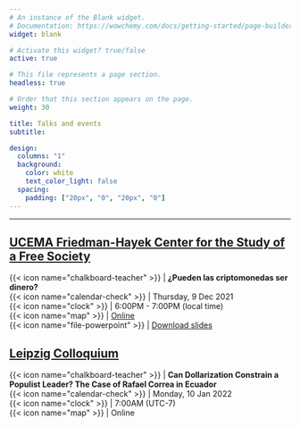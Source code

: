 ```yaml
---
# An instance of the Blank widget.
# Documentation: https://wowchemy.com/docs/getting-started/page-builder/
widget: blank

# Activate this widget? true/false
active: true

# This file represents a page section.
headless: true

# Order that this section appears on the page.
weight: 30

title: Talks and events
subtitle:

design:
  columns: "1"
  background:
    color: white
    text_color_light: false
  spacing:
    padding: ["20px", "0", "20px", "0"]
---
```


---

## [UCEMA Friedman-Hayek Center for the Study of a Free Society](https://ucema.edu.ar/friedman-hayek-center)

{{< icon name="chalkboard-teacher" >}} | **¿Pueden las criptomonedas ser dinero?**  
{{< icon name="calendar-check"     >}} | Thursday, 9 Dec 2021  
{{< icon name="clock"              >}} | 6:00PM - 7:00PM (local time)  
{{< icon name="map"                >}} | [Online](https://ucema.edu.ar/cgi-bin/inscripcion.pl?file=cys2021/65_Seminario_para_el_estudio_de_una_sociedad_libre/12.09FH.txt)  
{{< icon name="file-powerpoint"    >}} | [Download slides](uploads/UCEMA%20-%202021%20-%20An%20Economic%20Analysis%20of%20Bitcoin.pdf)

## [Leipzig Colloquium](https://www.leipzigcolloquium.de/)

{{< icon name="chalkboard-teacher" >}} | **Can Dollarization Constrain a Populist Leader? The Case of Rafael Correa in Ecuador**  
{{< icon name="calendar-check"     >}} | Monday, 10 Jan 2022  
{{< icon name="clock"              >}} | 7:00AM (UTC-7)  
{{< icon name="map"                >}} | Online
<!-- {{< icon name="file-powerpoint"    >}} | [Download slides](uploads/UCEMA%20-%202021%20-%20An%20Economic%20Analysis%20of%20Bitcoin.pdf) -->